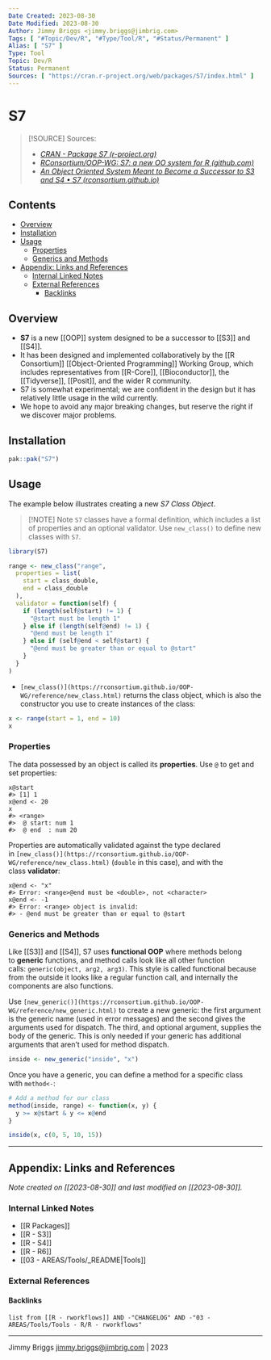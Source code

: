 ```yaml
---
Date Created: 2023-08-30
Date Modified: 2023-08-30
Author: Jimmy Briggs <jimmy.briggs@jimbrig.com>
Tags: [ "#Topic/Dev/R", "#Type/Tool/R", "#Status/Permanent" ]
Alias: [ "S7" ]
Type: Tool
Topic: Dev/R
Status: Permanent
Sources: [ "https://cran.r-project.org/web/packages/S7/index.html" ]
---
```


# S7

> [!SOURCE] Sources:
> - *[CRAN - Package S7 (r-project.org)](https://cran.r-project.org/web/packages/S7/index.html)*
> - *[RConsortium/OOP-WG: S7: a new OO system for R (github.com)](https://github.com/rconsortium/OOP-WG/)*
> - *[An Object Oriented System Meant to Become a Successor to S3 and S4 • S7 (rconsortium.github.io)](https://rconsortium.github.io/OOP-WG/)*

## Contents

- [Overview](#overview)
- [Installation](#installation)
- [Usage](#usage)
	- [Properties](#properties)
	- [Generics and Methods](#generics-and-methods)
- [Appendix: Links and References](#appendix-links-and-references)
	- [Internal Linked Notes](#internal-linked-notes)
	- [External References](#external-references)
		- [Backlinks](#backlinks)


## Overview

- **S7** is a new [[OOP]] system designed to be a successor to [[S3]] and [[S4]]. 
- It has been designed and implemented collaboratively by the [[R Consortium]] [[Object-Oriented Programming]] Working Group, which includes representatives from [[R-Core]], [[Bioconductor]], the [[Tidyverse]], [[Posit]], and the wider R community.
- S7 is somewhat experimental; we are confident in the design but it has relatively little usage in the wild currently. 
- We hope to avoid any major breaking changes, but reserve the right if we discover major problems.

## Installation

```R
pak::pak("S7")
```

## Usage

The example below illustrates creating a new *S7 Class Object*.

> [!NOTE] Note
> `S7` classes have a formal definition, which includes a list of properties and an optional validator. Use `new_class()` to define new classes with `S7`.

```R
library(S7)

range <- new_class("range",
  properties = list(
    start = class_double,
    end = class_double
  ),
  validator = function(self) {
    if (length(self@start) != 1) {
      "@start must be length 1"
    } else if (length(self@end) != 1) {
      "@end must be length 1"
    } else if (self@end < self@start) {
      "@end must be greater than or equal to @start"
    }
  }
)
```

- `[new_class()](https://rconsortium.github.io/OOP-WG/reference/new_class.html)` returns the class object, which is also the constructor you use to create instances of the class:

```R
x <- range(start = 1, end = 10)
x
```

### Properties

The data possessed by an object is called its **properties**. Use `@` to get and set properties:

```
x@start
#> [1] 1
x@end <- 20
x
#> <range>
#>  @ start: num 1
#>  @ end  : num 20
```

Properties are automatically validated against the type declared in `[new_class()](https://rconsortium.github.io/OOP-WG/reference/new_class.html)` (`double` in this case), and with the class **validator**:

```
x@end <- "x"
#> Error: <range>@end must be <double>, not <character>
x@end <- -1
#> Error: <range> object is invalid:
#> - @end must be greater than or equal to @start
```

### Generics and Methods

Like [[S3]] and [[S4]], S7 uses **functional OOP** where methods belong to **generic** functions, and method calls look like all other function calls: `generic(object, arg2, arg3)`. This style is called functional because from the outside it looks like a regular function call, and internally the components are also functions.

Use `[new_generic()](https://rconsortium.github.io/OOP-WG/reference/new_generic.html)` to create a new generic: the first argument is the generic name (used in error messages) and the second gives the arguments used for dispatch. The third, and optional argument, supplies the body of the generic. This is only needed if your generic has additional arguments that aren’t used for method dispatch.

```R
inside <- new_generic("inside", "x")
```

Once you have a generic, you can define a method for a specific class with `method<-`:

```R
# Add a method for our class
method(inside, range) <- function(x, y) {
  y >= x@start & y <= x@end
}

inside(x, c(0, 5, 10, 15))
```

***

## Appendix: Links and References

*Note created on [[2023-08-30]] and last modified on [[2023-08-30]].*

### Internal Linked Notes

- [[R Packages]]
- [[R - S3]]
- [[R - S4]]
- [[R - R6]]
- [[03 - AREAS/Tools/_README|Tools]]


### External References

#### Backlinks

```dataview
list from [[R - rworkflows]] AND -"CHANGELOG" AND -"03 - AREAS/Tools/Tools - R/R - rworkflows"
```


***

Jimmy Briggs <jimmy.briggs@jimbrig.com> | 2023